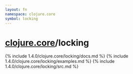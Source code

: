 ```yaml
---
layout: fn
namespace: clojure.core
symbol: locking
---
```


# [clojure.core](../)/locking

{% include 1.4.0/clojure.core/locking/docs.md %}
{% include 1.4.0/clojure.core/locking/examples.md %}
{% include 1.4.0/clojure.core/locking/src.md %}

